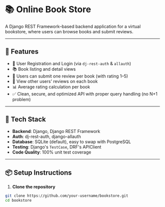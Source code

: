 # 📚 Online Book Store

A Django REST Framework–based backend application for a virtual bookstore, where users can browse books and submit reviews.

---

## 📝 Features

- 🔐 User Registration and Login (via `dj-rest-auth` & `allauth`)
- 📚 Book listing and detail views
- 🧾 Users can submit one review per book (with rating 1–5)
- 👀 View other users' reviews on each book
- 📊 Average rating calculation per book
- ✅ Clean, secure, and optimized API with proper query handling (no N+1 problem)

---

## 🚀 Tech Stack

- **Backend**: Django, Django REST Framework
- **Auth**: dj-rest-auth, django-allauth
- **Database**: SQLite (default), easy to swap with PostgreSQL
- **Testing**: Django's `TestCase`, DRF's APIClient
- **Code Quality**: 100% unit test coverage

---

## 📦 Setup Instructions

1. **Clone the repository**

```bash
git clone https://github.com/your-username/bookstore.git
cd bookstore
